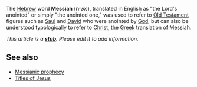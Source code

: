 The [Hebrew](Hebrew "Hebrew") word **Messiah** (משׁיח), translated
in English as "the Lord's anointed" or simply "the anointed one,"
was used to refer to [Old Testament](Old_Testament "Old Testament")
figures such as [Saul](Saul "Saul") and [David](David "David") who
were anointed by [God](God "God"), but can also be understood
typologically to refer to [Christ](Christ "Christ"), the
[Greek](Greek "Greek") translation of Messiah.

*This article is a **[stub](http://www.theopedia.com/Category:Theopedia_stubs "Category:Theopedia stubs")**. Please edit it to add information.*
## See also

-   [Messianic prophecy](Messianic_prophecy "Messianic prophecy")
-   [Titles of Jesus](Titles_of_Jesus "Titles of Jesus")



